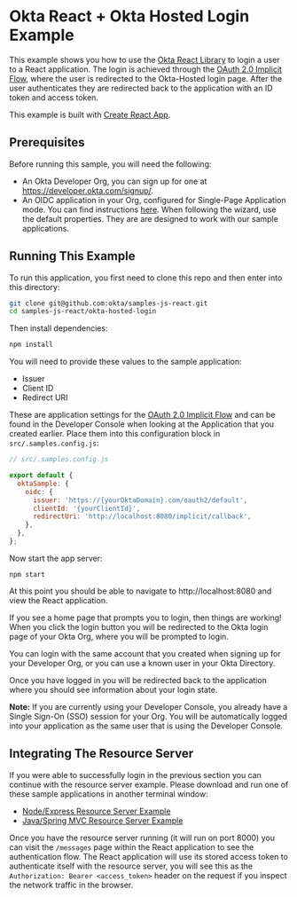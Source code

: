 # Okta React + Okta Hosted Login Example

This example shows you how to use the [Okta React Library][] to login a user to a React application.  The login is achieved through the [OAuth 2.0 Implicit Flow][], where the user is redirected to the Okta-Hosted login page.  After the user authenticates they are redirected back to the application with an ID token and access token.

This example is built with [Create React App][].

## Prerequisites

Before running this sample, you will need the following:

* An Okta Developer Org, you can sign up for one at https://developer.okta.com/signup/.
* An OIDC application in your Org, configured for Single-Page Application mode. You can find instructions [here][OIDC SPA Setup Instructions].  When following the wizard, use the default properties.  They are are designed to work with our sample applications.

[OIDC Web Application Setup Instructions]: https://developer.okta.com/authentication-guide/implementing-authentication/auth-code#1-setting-up-your-application

[OAuth 2.0 authorization code flow]: https://developer.okta.com/authentication-guide/implementing-authentication/auth-code

## Running This Example

To run this application, you first need to clone this repo and then enter into this directory:

```bash
git clone git@github.com:okta/samples-js-react.git
cd samples-js-react/okta-hosted-login
```

Then install dependencies:

```bash
npm install
```

You will need to provide these values to the sample application:

* Issuer
* Client ID
* Redirect URI

These are application settings for the [OAuth 2.0 Implicit Flow][] and can be found in the Developer Console when looking at the Application that you created earlier.  Place them into this configuration block in  `src/.samples.config.js`:

```javascript
// src/.samples.config.js

export default {
  oktaSample: {
    oidc: {
      issuer: 'https://{yourOktaDomain}.com/oauth2/default',
      clientId: '{yourClientId}',
      redirectUri: 'http://localhost:8080/implicit/callback',
    },
  },
};

```

Now start the app server:

```
npm start
```

At this point you should be able to navigate to http://localhost:8080 and view the React application.

If you see a home page that prompts you to login, then things are working!  When you click the login button you will be redirected to the Okta login page of your Okta Org, where you will be prompted to login.

You can login with the same account that you created when signing up for your Developer Org, or you can use a known user in your Okta Directory.

Once you have logged in you will be redirected back to the application where you should see information about your login state.

**Note:** If you are currently using your Developer Console, you already have a Single Sign-On (SSO) session for your Org.  You will be automatically logged into your application as the same user that is using the Developer Console.

## Integrating The Resource Server

If you were able to successfully login in the previous section you can continue with the resource server example.  Please download and run one of these sample applications in another terminal window:

* [Node/Express Resource Server Example](https://github.com/okta/samples-nodejs-express-4/tree/master/resource-server)
* [Java/Spring MVC Resource Server Example](https://github.com/okta/samples-java-spring-mvc/tree/master/resource-server)

Once you have the resource server running (it will run on port 8000) you can visit the `/messages` page within the React application to see the authentication flow.  The React application will use its stored access token to authenticate itself with the resource server, you will see this as the `Authorization: Bearer <access_token>` header on the request if you inspect the network traffic in the browser.

[Create React App]: https://github.com/facebookincubator/create-react-app
[OAuth 2.0 Implicit Flow]: https://developer.okta.com/authentication-guide/implementing-authentication/implicit
[Okta React Library]: https://github.com/okta/okta-oidc-js/tree/master/packages/okta-react
[OIDC SPA Setup Instructions]: https://developer.okta.com/authentication-guide/implementing-authentication/implicit#1-setting-up-your-application
[Okta Sign In Widget]: https://github.com/okta/okta-signin-widget
